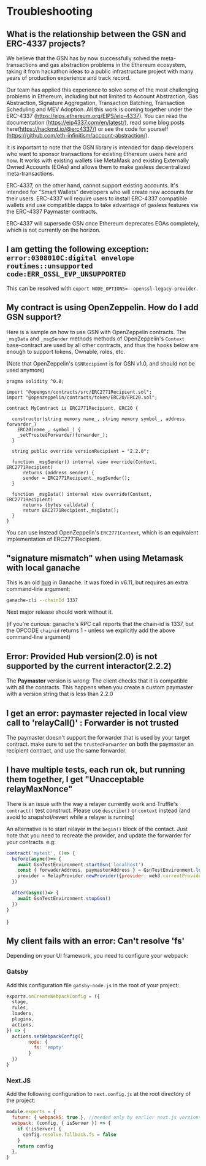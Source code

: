 # Troubleshooting


## What is the relationship between the GSN and ERC-4337 projects?

We believe that the GSN has by now successfully solved the meta-transactions and gas abstraction problems in the Ethereum ecosystem, taking it from hackathon ideas to a public infrastructure project with many years of production experience and track record.

Our team has applied this experience to solve some of the most challenging problems in Ethereum, including but not limited to Account Abstraction, Gas Abstraction, Signature Aggregation, Transaction Batching, Transaction Scheduling and MEV Adoption.
All this work is coming together under the ERC-4337 (https://eips.ethereum.org/EIPS/eip-4337). You can read the documentation (https://eip4337.com/en/latest/), read some blog posts here(https://hackmd.io/@erc4337/) or see the code for yourself (https://github.com/eth-infinitism/account-abstraction/).


It is important to note that the GSN library is intended for dapp developers who want to sponsor transactions for existing Ethereum users here and now.
It works with existing wallets like MetaMask and existing Externally Owned Accounts (EOAs) and allows them to make gasless decentralized meta-transactions.

ERC-4337, on the other hand, cannot support existing accounts. It's intended for "Smart Wallets" developers who will create new accounts for their users. ERC-4337 will require users to install ERC-4337 compatible wallets and use compatible dapps to take advantage of gasless features via the ERC-4337 Paymaster contracts.

ERC-4337 will supersede GSN once Ethereum deprecates EOAs completely, which is not currently on the horizon.

## I am getting the following exception: `error:0308010C:digital envelope routines::unsupported code:ERR_OSSL_EVP_UNSUPPORTED`
This can be resolved with `export NODE_OPTIONS=--openssl-legacy-provider`.

## My contract is using OpenZeppelin. How do I add GSN support?

Here is a sample on how to use GSN with OpenZeppelin contracts.
The `_msgData` and `_msgSender` methods methods of OpenZeppelin's `Context` base-contract
are used by all other contracts, and thus the hooks below are enough to support tokens, Ownable, roles, etc.

(Note that OpenZeppelin's `GSNRecipient` is for GSN v1.0, and should not be used anymore)

```solidity
pragma solidity ^0.8;

import "@opengsn/contracts/src/ERC2771Recipient.sol";
import "@openzeppelin/contracts/token/ERC20/ERC20.sol";

contract MyContract is ERC2771Recipient, ERC20 {

  constructor(string memory name_, string memory symbol_, address forwarder_) 
    ERC20(name_, symbol_) {
    _setTrustedForwarder(forwarder_);
  }

  string public override versionRecipient = "2.2.0";

  function _msgSender() internal view override(Context, ERC2771Recipient)
      returns (address sender) {
      sender = ERC2771Recipient._msgSender();
  }

  function _msgData() internal view override(Context, ERC2771Recipient)
      returns (bytes calldata) {
      return ERC2771Recipient._msgData();
  }
}
```

You can use instead OpenZeppelin's `ERC2771Context`, which is an equivalent implementation of ERC2771Recipient.

## "signature mismatch" when using Metamask with local ganache


This is an old [bug](https://github.com/trufflesuite/ganache-core/issues/515) in Ganache.
It was fixed in v6.11, but requires an extra command-line argument:
```bash
ganache-cli --chainId 1337
```

Next major release should work without it.

(if you're curious: ganache's RPC call reports that the chain-id is 1337, but the OPCODE `chainid` returns 1 - unless we explicitly add the above command-line argument)

## Error: Provided Hub version(2.0) is not supported by the current interactor(2.2.2)

The **Paymaster** version is wrong: The client checks that it is compatible with all the contracts.
This happens when you create a custom paymaster with a version string that is less than 2.2.0


## I get an error: paymaster rejected in local view call to 'relayCall()' : Forwarder is not trusted

The paymaster doesn't support the forwarder that is used by your target contract.
make sure to set the `trustedForwarder` on both the paymaster an recipient contract, and use the same forwarder.


## I have multiple tests, each run ok, but running them together, I get "Unacceptable relayMaxNonce"

There is an issue with the way a relayer currently work and Truffle's `contract()` test construct.
Please use `describe()` or `context` instead (and avoid to snapshot/revert while a relayer is running)

An alternative is to start relayer in the `begin()` block of the contact.
Just note that you need to recreate the provider, and update the forwarder for your contracts.
e.g:

```js
contract('mytest', ()=> {
  before(async()=> {
    await GsnTestEnvironment.startGsn('localhost')
    const { forwaderAddress, paymasterAddress } = GsnTestEnvironment.loadDeployment()
    provider = RelayProvider.newProvider({provider: web3.currentProvider, config: { paymasterAddress}})
  })

  after(async()=> {
    await GsnTestEnvironment.stopGsn()
  })
}

```
  
}



## My client fails with an error: Can't resolve 'fs' 

Depending on your UI framework, you need to configure your webpack:

### Gatsby

Add this configuration file `gatsby-node.js` in the root of your project:
```js
exports.onCreateWebpackConfig = ({
  stage,
  rules,
  loaders,
  plugins,
  actions,
}) => {
  actions.setWebpackConfig({
        node: {
          fs: 'empty'
        }
  })
}
```

### Next.JS

Add the following configuration to `next.config.js` at the root directory of the project:

```js
module.exports = {
  future: { webpack5: true }, //needed only by earlier next.js versions (<= 10)
  webpack: (config, { isServer }) => {
    if (!isServer) {
      config.resolve.fallback.fs = false
    }
    return config
  },
}
```
